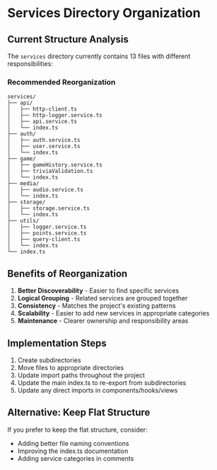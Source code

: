 # Services Directory Organization

## Current Structure Analysis

The `services` directory currently contains 13 files with different responsibilities:

### Recommended Reorganization

```
services/
├── api/
│   ├── http-client.ts
│   ├── http-logger.service.ts
│   ├── api.service.ts
│   └── index.ts
├── auth/
│   ├── auth.service.ts
│   ├── user.service.ts
│   └── index.ts
├── game/
│   ├── gameHistory.service.ts
│   ├── triviaValidation.ts
│   └── index.ts
├── media/
│   ├── audio.service.ts
│   └── index.ts
├── storage/
│   ├── storage.service.ts
│   └── index.ts
├── utils/
│   ├── logger.service.ts
│   ├── points.service.ts
│   ├── query-client.ts
│   └── index.ts
└── index.ts
```

## Benefits of Reorganization

1. **Better Discoverability** - Easier to find specific services
2. **Logical Grouping** - Related services are grouped together
3. **Consistency** - Matches the project's existing patterns
4. **Scalability** - Easier to add new services in appropriate categories
5. **Maintenance** - Clearer ownership and responsibility areas

## Implementation Steps

1. Create subdirectories
2. Move files to appropriate directories
3. Update import paths throughout the project
4. Update the main index.ts to re-export from subdirectories
5. Update any direct imports in components/hooks/views

## Alternative: Keep Flat Structure

If you prefer to keep the flat structure, consider:
- Adding better file naming conventions
- Improving the index.ts documentation
- Adding service categories in comments

